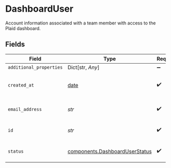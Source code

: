 # DashboardUser

Account information associated with a team member with access to the Plaid dashboard.


## Fields

| Field                                                                            | Type                                                                             | Required                                                                         | Description                                                                      | Example                                                                          |
| -------------------------------------------------------------------------------- | -------------------------------------------------------------------------------- | -------------------------------------------------------------------------------- | -------------------------------------------------------------------------------- | -------------------------------------------------------------------------------- |
| `additional_properties`                                                          | Dict[str, *Any*]                                                                 | :heavy_minus_sign:                                                               | N/A                                                                              |                                                                                  |
| `created_at`                                                                     | [date](https://docs.python.org/3/library/datetime.html#date-objects)             | :heavy_check_mark:                                                               | An ISO8601 formatted timestamp.                                                  | 2020-07-24T03:26:02Z                                                             |
| `email_address`                                                                  | *str*                                                                            | :heavy_check_mark:                                                               | A valid email address.                                                           | user@example.com                                                                 |
| `id`                                                                             | *str*                                                                            | :heavy_check_mark:                                                               | ID of the associated user.                                                       | 54350110fedcbaf01234ffee                                                         |
| `status`                                                                         | [components.DashboardUserStatus](../../models/components/dashboarduserstatus.md) | :heavy_check_mark:                                                               | The current status of the user.                                                  | active                                                                           |